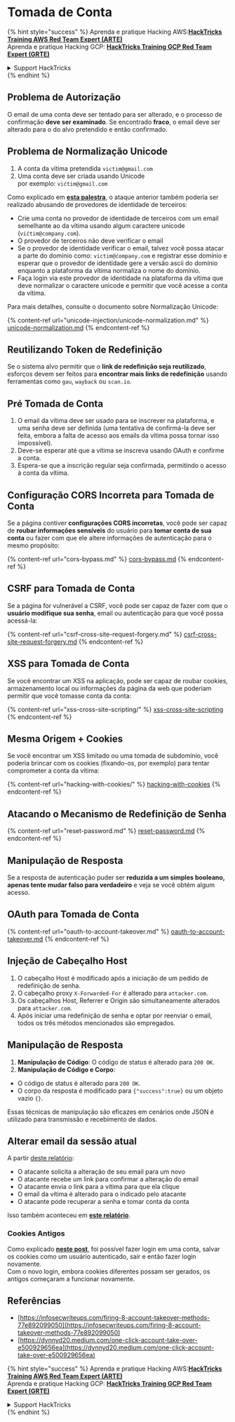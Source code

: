 # Tomada de Conta

{% hint style="success" %}
Aprenda e pratique Hacking AWS:<img src="/.gitbook/assets/arte.png" alt="" data-size="line">[**HackTricks Training AWS Red Team Expert (ARTE)**](https://training.hacktricks.xyz/courses/arte)<img src="/.gitbook/assets/arte.png" alt="" data-size="line">\
Aprenda e pratique Hacking GCP: <img src="/.gitbook/assets/grte.png" alt="" data-size="line">[**HackTricks Training GCP Red Team Expert (GRTE)**<img src="/.gitbook/assets/grte.png" alt="" data-size="line">](https://training.hacktricks.xyz/courses/grte)

<details>

<summary>Support HackTricks</summary>

* Confira os [**planos de assinatura**](https://github.com/sponsors/carlospolop)!
* **Junte-se ao** 💬 [**grupo do Discord**](https://discord.gg/hRep4RUj7f) ou ao [**grupo do telegram**](https://t.me/peass) ou **siga**-nos no **Twitter** 🐦 [**@hacktricks\_live**](https://twitter.com/hacktricks\_live)**.**
* **Compartilhe truques de hacking enviando PRs para os repositórios do** [**HackTricks**](https://github.com/carlospolop/hacktricks) e [**HackTricks Cloud**](https://github.com/carlospolop/hacktricks-cloud).

</details>
{% endhint %}

## **Problema de Autorização**

O email de uma conta deve ser tentado para ser alterado, e o processo de confirmação **deve ser examinado**. Se encontrado **fraco**, o email deve ser alterado para o do alvo pretendido e então confirmado.

## **Problema de Normalização Unicode**

1. A conta da vítima pretendida `victim@gmail.com`
2. Uma conta deve ser criada usando Unicode\
por exemplo: `vićtim@gmail.com`

Como explicado em [**esta palestra**](https://www.youtube.com/watch?v=CiIyaZ3x49c), o ataque anterior também poderia ser realizado abusando de provedores de identidade de terceiros:

* Crie uma conta no provedor de identidade de terceiros com um email semelhante ao da vítima usando algum caractere unicode (`vićtim@company.com`).
* O provedor de terceiros não deve verificar o email
* Se o provedor de identidade verificar o email, talvez você possa atacar a parte do domínio como: `victim@ćompany.com` e registrar esse domínio e esperar que o provedor de identidade gere a versão ascii do domínio enquanto a plataforma da vítima normaliza o nome do domínio.
* Faça login via este provedor de identidade na plataforma da vítima que deve normalizar o caractere unicode e permitir que você acesse a conta da vítima.

Para mais detalhes, consulte o documento sobre Normalização Unicode:

{% content-ref url="unicode-injection/unicode-normalization.md" %}
[unicode-normalization.md](unicode-injection/unicode-normalization.md)
{% endcontent-ref %}

## **Reutilizando Token de Redefinição**

Se o sistema alvo permitir que o **link de redefinição seja reutilizado**, esforços devem ser feitos para **encontrar mais links de redefinição** usando ferramentas como `gau`, `wayback` ou `scan.io`.

## **Pré Tomada de Conta**

1. O email da vítima deve ser usado para se inscrever na plataforma, e uma senha deve ser definida (uma tentativa de confirmá-la deve ser feita, embora a falta de acesso aos emails da vítima possa tornar isso impossível).
2. Deve-se esperar até que a vítima se inscreva usando OAuth e confirme a conta.
3. Espera-se que a inscrição regular seja confirmada, permitindo o acesso à conta da vítima.

## **Configuração CORS Incorreta para Tomada de Conta**

Se a página contiver **configurações CORS incorretas**, você pode ser capaz de **roubar informações sensíveis** do usuário para **tomar conta de sua conta** ou fazer com que ele altere informações de autenticação para o mesmo propósito:

{% content-ref url="cors-bypass.md" %}
[cors-bypass.md](cors-bypass.md)
{% endcontent-ref %}

## **CSRF para Tomada de Conta**

Se a página for vulnerável a CSRF, você pode ser capaz de fazer com que o **usuário modifique sua senha**, email ou autenticação para que você possa acessá-la:

{% content-ref url="csrf-cross-site-request-forgery.md" %}
[csrf-cross-site-request-forgery.md](csrf-cross-site-request-forgery.md)
{% endcontent-ref %}

## **XSS para Tomada de Conta**

Se você encontrar um XSS na aplicação, pode ser capaz de roubar cookies, armazenamento local ou informações da página da web que poderiam permitir que você tomasse conta da conta:

{% content-ref url="xss-cross-site-scripting/" %}
[xss-cross-site-scripting](xss-cross-site-scripting/)
{% endcontent-ref %}

## **Mesma Origem + Cookies**

Se você encontrar um XSS limitado ou uma tomada de subdomínio, você poderia brincar com os cookies (fixando-os, por exemplo) para tentar comprometer a conta da vítima:

{% content-ref url="hacking-with-cookies/" %}
[hacking-with-cookies](hacking-with-cookies/)
{% endcontent-ref %}

## **Atacando o Mecanismo de Redefinição de Senha**

{% content-ref url="reset-password.md" %}
[reset-password.md](reset-password.md)
{% endcontent-ref %}

## **Manipulação de Resposta**

Se a resposta de autenticação puder ser **reduzida a um simples booleano, apenas tente mudar falso para verdadeiro** e veja se você obtém algum acesso.

## OAuth para Tomada de Conta

{% content-ref url="oauth-to-account-takeover.md" %}
[oauth-to-account-takeover.md](oauth-to-account-takeover.md)
{% endcontent-ref %}

## Injeção de Cabeçalho Host

1. O cabeçalho Host é modificado após a iniciação de um pedido de redefinição de senha.
2. O cabeçalho proxy `X-Forwarded-For` é alterado para `attacker.com`.
3. Os cabeçalhos Host, Referrer e Origin são simultaneamente alterados para `attacker.com`.
4. Após iniciar uma redefinição de senha e optar por reenviar o email, todos os três métodos mencionados são empregados.

## Manipulação de Resposta

1. **Manipulação de Código**: O código de status é alterado para `200 OK`.
2. **Manipulação de Código e Corpo**:
* O código de status é alterado para `200 OK`.
* O corpo da resposta é modificado para `{"success":true}` ou um objeto vazio `{}`.

Essas técnicas de manipulação são eficazes em cenários onde JSON é utilizado para transmissão e recebimento de dados.

## Alterar email da sessão atual

A partir [deste relatório](https://dynnyd20.medium.com/one-click-account-take-over-e500929656ea):

* O atacante solicita a alteração de seu email para um novo
* O atacante recebe um link para confirmar a alteração do email
* O atacante envia o link para a vítima para que ela clique
* O email da vítima é alterado para o indicado pelo atacante
* O atacante pode recuperar a senha e tomar conta da conta

Isso também aconteceu em [**este relatório**](https://dynnyd20.medium.com/one-click-account-take-over-e500929656ea).

### Cookies Antigos

Como explicado [**neste post**](https://medium.com/@niraj1mahajan/uncovering-the-hidden-vulnerability-how-i-found-an-authentication-bypass-on-shopifys-exchange-cc2729ea31a9), foi possível fazer login em uma conta, salvar os cookies como um usuário autenticado, sair e então fazer login novamente.\
Com o novo login, embora cookies diferentes possam ser gerados, os antigos começaram a funcionar novamente.

## Referências

* [https://infosecwriteups.com/firing-8-account-takeover-methods-77e892099050](https://infosecwriteups.com/firing-8-account-takeover-methods-77e892099050)
* [https://dynnyd20.medium.com/one-click-account-take-over-e500929656ea](https://dynnyd20.medium.com/one-click-account-take-over-e500929656ea)

{% hint style="success" %}
Aprenda e pratique Hacking AWS:<img src="/.gitbook/assets/arte.png" alt="" data-size="line">[**HackTricks Training AWS Red Team Expert (ARTE)**](https://training.hacktricks.xyz/courses/arte)<img src="/.gitbook/assets/arte.png" alt="" data-size="line">\
Aprenda e pratique Hacking GCP: <img src="/.gitbook/assets/grte.png" alt="" data-size="line">[**HackTricks Training GCP Red Team Expert (GRTE)**<img src="/.gitbook/assets/grte.png" alt="" data-size="line">](https://training.hacktricks.xyz/courses/grte)

<details>

<summary>Support HackTricks</summary>

* Confira os [**planos de assinatura**](https://github.com/sponsors/carlospolop)!
* **Junte-se ao** 💬 [**grupo do Discord**](https://discord.gg/hRep4RUj7f) ou ao [**grupo do telegram**](https://t.me/peass) ou **siga**-nos no **Twitter** 🐦 [**@hacktricks\_live**](https://twitter.com/hacktricks\_live)**.**
* **Compartilhe truques de hacking enviando PRs para os repositórios do** [**HackTricks**](https://github.com/carlospolop/hacktricks) e [**HackTricks Cloud**](https://github.com/carlospolop/hacktricks-cloud).

</details>
{% endhint %}
